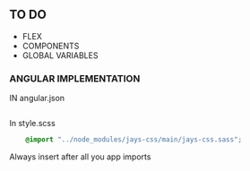 ## TO DO
- FLEX
- COMPONENTS
- GLOBAL VARIABLES

### ANGULAR IMPLEMENTATION

IN angular.json 

```json

```

In style.scss

```css
    @import "../node_modules/jays-css/main/jays-css.sass";
```
Always insert after all you app imports